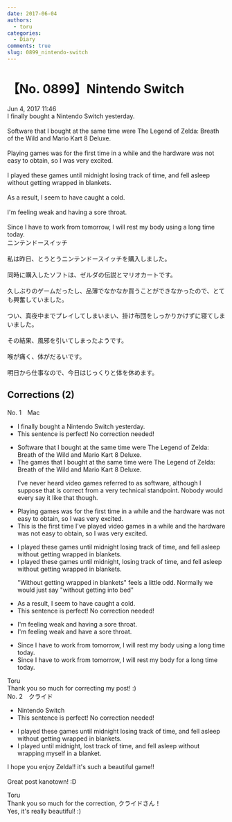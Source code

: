 ```yaml
---
date: 2017-06-04
authors:
  - toru
categories:
  - Diary
comments: true
slug: 0899_nintendo-switch
---
```


# 【No. 0899】Nintendo Switch
<div class="date">Jun 4, 2017 11:46</div>
<div id="post"><div id="body_show_ori">
I finally bought a Nintendo Switch yesterday.<br/><br/>Software that I bought at the same time were The Legend of Zelda: Breath of the Wild and Mario Kart 8 Deluxe.<br/><br/>Playing games was for the first time in a while and the hardware was not easy to obtain, so I was very excited.<br/><br/>I played these games until midnight losing track of time, and fell asleep without getting wrapped in blankets.<br/><br/>As a result, I seem to have caught a cold.<br/><br/>I'm feeling weak and having a sore throat.<br/><br/>Since I have to work from tomorrow, I will rest my body using a long time today.
</div></div>

<!-- more -->

<div id="post_ja"><div id="body_show_mo">
ニンテンドースイッチ<br/><br/>私は昨日、とうとうニンテンドースイッチを購入しました。<br/><br/>同時に購入したソフトは、ゼルダの伝説とマリオカートです。<br/><br/>久しぶりのゲームだったし、品薄でなかなか買うことができなかったので、とても興奮していました。<br/><br/>つい、真夜中までプレイしてしまいまい、掛け布団をしっかりかけずに寝てしまいました。<br/><br/>その結果、風邪を引いてしまったようです。<br/><br/>喉が痛く、体がだるいです。<br/><br/>明日から仕事なので、今日はじっくりと体を休めます。
</div></div>

## Corrections (2)
<div id="block"><div class="first_name"> No. 1　<span class="just_name">Mac</span></div><div id="block2">
<ul class="correction_field">
<li class="incorrect">I finally bought a Nintendo Switch yesterday.</li>
<li class="corrected perfect">This sentence is perfect! No correction needed!</li>
</ul>
<ul class="correction_field">
<li class="incorrect">Software that I bought at the same time were The Legend of Zelda: Breath of the Wild and Mario Kart 8 Deluxe.</li>
<li class="corrected correct">
<span class="f_red">The games</span> that I bought at the same time were The Legend of Zelda: Breath of the Wild and Mario Kart 8 Deluxe.
<p class="correction_comment">I've never heard video games referred to as software, although I suppose that is correct from a very technical standpoint. Nobody would every say it like that though.</p>
</li>
</ul>
<ul class="correction_field">
<li class="incorrect">Playing games was for the first time in a while and the hardware was not easy to obtain, so I was very excited.</li>
<li class="corrected correct">
<span class="f_red">This is the first time I've played video games</span> in a while and the hardware was not easy to obtain, so I was very excited.
</li>
</ul>
<ul class="correction_field">
<li class="incorrect">I played these games until midnight losing track of time, and fell asleep without getting wrapped in blankets.</li>
<li class="corrected correct">
I played these games until midnight, losing track of time, and fell asleep without getting wrapped in blankets.
<p class="correction_comment">"Without getting wrapped in blankets" feels a little odd. Normally we would just say "without getting into bed"</p>
</li>
</ul>
<ul class="correction_field">
<li class="incorrect">As a result, I seem to have caught a cold.</li>
<li class="corrected perfect">This sentence is perfect! No correction needed!</li>
</ul>
<ul class="correction_field">
<li class="incorrect">I'm feeling weak and having a sore throat.</li>
<li class="corrected correct">
I'm feeling weak and <span class="f_red">have </span>a sore throat.
</li>
</ul>
<ul class="correction_field">
<li class="incorrect">Since I have to work from tomorrow, I will rest my body using a long time today.</li>
<li class="corrected correct">
Since I have to work <span class="sline">from </span>tomorrow, I will rest my body <span class="f_red">for </span>a long time today.
</li>
</ul>
</div><div class="name"><span class="just_name">Toru</span><br>
Thank you so much for correcting my post! :)
</div>
</div>
<div id="block"><div class="first_name"> No. 2　<span class="just_name">クライド</span></div><div id="block2">
<ul class="correction_field">
<li class="incorrect">Nintendo Switch</li>
<li class="corrected perfect">This sentence is perfect! No correction needed!</li>
</ul>
<ul class="correction_field">
<li class="incorrect">I played these games until midnight losing track of time, and fell asleep without getting wrapped in blankets.</li>
<li class="corrected correct">
I played until midnight, <span class="f_blue">lost track of time</span>, and fell asleep without <span class="f_blue">wrapping myself in a blanket</span>.
</li>
</ul>
<p class="comment_small">
 I hope you enjoy Zelda!! it's such a beautiful game!!
 <br/>
 <br/>
 Great post kanotown! :D
</p>

</div><div class="name"><span class="just_name">Toru</span><br>
Thank you so much for the correction, クライドさん！<br/>Yes, it's really beautiful! :)
</div>
</div>
